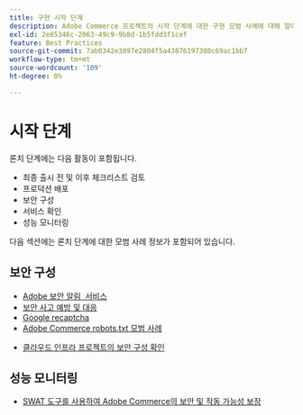 ```yaml
---
title: 구현 시작 단계
description: Adobe Commerce 프로젝트의 시작 단계에 대한 구현 모범 사례에 대해 알아봅니다.
exl-id: 2e85346c-2063-49c9-9b8d-1b5fdd3f1cef
feature: Best Practices
source-git-commit: 7ab0342e3897e2804f5a43876197308c69ac1bb7
workflow-type: tm+mt
source-wordcount: '109'
ht-degree: 0%

---
```


# 시작 단계

론치 단계에는 다음 활동이 포함됩니다.

- 최종 출시 전 및 이후 체크리스트 검토
- 프로덕션 배포
- 보안 구성
- 서비스 확인
- 성능 모니터링

다음 섹션에는 론치 단계에 대한 모범 사례 정보가 포함되어 있습니다.

## 보안 구성

- [Adobe 보안 알림 &#x200B; 서비스](https://www.adobe.com/subscription/adbeSecurityNotifications.html)
- [보안 사고 예방 및 대응](prevent-respond-security-incident.md)
- [Google recaptcha](https://experienceleague.adobe.com/docs/commerce-admin/systems/security/captcha/security-google-recaptcha.html)
- [Adobe Commerce robots.txt 모범 &#x200B; 사례](robots-txt.md)
<!-- - [Install the latest security patches](https://helpx.adobe.com/security/products/magento/apsb22-12.html) - CTAG deck -->
- [클라우드 인프라 프로젝트의 보안 구성 확인](https://experienceleague.adobe.com/docs/commerce-cloud-service/user-guide/launch/checklist.html)

## 성능 모니터링

- [SWAT 도구를 사용하여 Adobe Commerce의 보안 및 작동 가능성 보장](../../../tools/site-wide-analysis-tool/intro.md#integrations-with-other-adobe-commerce-support-tools)
